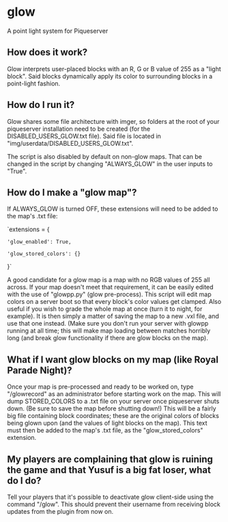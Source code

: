 # glow
A point light system for Piqueserver

## How does it work?
Glow interprets user-placed blocks with an R, G or B value of 255 as a "light block". Said blocks dynamically apply its color to surrounding blocks in a point-light fashion.

## How do I run it?
Glow shares some file architecture with imger, so folders at the root of your piqueserver installation need to be created (for the DISABLED_USERS_GLOW.txt file). Said file is located in "img/userdata/DISABLED_USERS_GLOW.txt".

The script is also disabled by default on non-glow maps. That can be changed in the script by changing "ALWAYS_GLOW" in the user inputs to "True".

## How do I make a "glow map"?
If ALWAYS_GLOW is turned OFF, these extensions will need to be added to the map's .txt file:

`extensions = {

    'glow_enabled': True,
    
    'glow_stored_colors': {}
    
}`

A good candidate for a glow map is a map with no RGB values of 255 all across. If your map doesn't meet that requirement, it can be easily edited with the use of "glowpp.py" (glow pre-process). This script will edit map colors on a server boot so that every block's color values get clamped. Also useful if you wish to grade the whole map at once (turn it to night, for example). It is then simply a matter of saving the map to a new .vxl file, and use that one instead. (Make sure you don't run your server with glowpp running at all time; this will make map loading between matches horribly long (and break glow functionality if there are glow blocks on the map).

## What if I want glow blocks on my map (like Royal Parade Night)?
Once your map is pre-processed and ready to be worked on, type "/glowrecord" as an administrator before starting work on the map. This will dump STORED_COLORS to a .txt file on your server once piqueserver shuts down. (Be sure to save the map before shutting down!) This will be a fairly big file containing block coordinates; these are the original colors of blocks being glown upon (and the values of light blocks on the map). This text must then be added to the map's .txt file, as the "glow_stored_colors" extension.

## My players are complaining that glow is ruining the game and that Yusuf is a big fat loser, what do I do?
Tell your players that it's possible to deactivate glow client-side using the command "/glow". This should prevent their username from receiving block updates from the plugin from now on.
